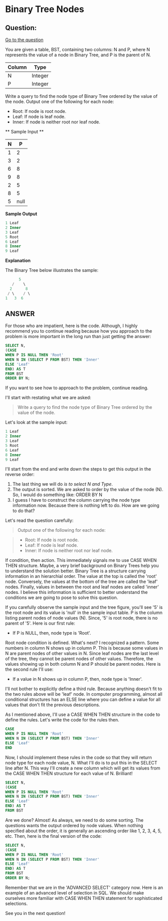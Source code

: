 # Binary Tree Nodes

## Question:

[Go to the question](https://www.hackerrank.com/challenges/binary-search-tree-1/problem?isFullScreen=true)

You are given a table, BST, containing two columns: N and P, where N represents the value of a node in Binary Tree, and P is the parent of N.

| Column | Type |
| --- | --- |
| N | Integer |
| P | Integer |

Write a query to find the node type of Binary Tree ordered by the value of the node. Output one of the following for each node:

- Root: If node is root node.
- Leaf: If node is leaf node.
- Inner: If node is neither root nor leaf node.

** Sample Input ** 

| N | P |
| --- | --- |
| 1 | 2 |
| 3 | 2 |
| 6 | 8 |
| 9 | 8 |
| 2 | 5 |
| 8 | 5 |
| 5 | null |

**Sample Output**

```sql
1 Leaf
2 Inner
3 Leaf
5 Root
6 Leaf
8 Inner
9 Leaf
```
**Explanation**

The Binary Tree below illustrates the sample:

```sql
      5
   /    \
  2      8
 / \    / \
1   3  6    
```
## ANSWER

For those who are impatient, here is the code. Although, I highly recommend you to continue reading because how you approach to the problem is more important in the long run than just getting the answer:

```sql
SELECT N,
(CASE
WHEN P IS NULL THEN 'Root'
WHEN N IN (SELECT P FROM BST) THEN 'Inner'
ELSE 'Leaf'
END) AS T
FROM BST
ORDER BY N;
```

If you want to see how to approach to the problem, continue reading. 

I'll start with restating what we are asked:

>Write a query to find the node type of Binary Tree ordered by the value of the node. 

Let's look at the sample input:

```sql
1 Leaf
2 Inner
3 Leaf
5 Root
6 Leaf
8 Inner
9 Leaf
```
I'll start from the end and write down the steps to get this output in the reverse order:

1. The last thing we will do *is to select N and Type*.
2. The output is sorted. We are asked to order by the value of the node (N). So, I would do something like: ORDER BY N
3. I guess I have to construct the column carrying the node type information now. Because there is nothing left to do. How are we going to do that?

Let's read the question carefully:

>Output one of the following for each node:

>- Root: If node is root node.
>- Leaf: If node is leaf node.
>- Inner: If node is neither root nor leaf node.

If condition, then action. This immediately signals me to use CASE WHEN THEN structure. 
Maybe, a very brief background on Binary Trees help you to understand the solution better.
Binary Tree is a structure carrying information in an hierarchial order. The value at the top is called the 'root' node. Conversely, the values at the bottom of the tree are called the 'leaf' nodes. Finally, values in between the root and leaf nodes are called 'inner' nodes. I believe this information is sufficient to better understand the conditions we are going to pose to solve this question.

If you carefully observe the sample input and the tree figure, you'll see '5' is the root node and its value is 'null' in the sample input table. P is the column listing parent nodes of node values (N). Since, '5' is root node, there is no parent of '5'. Here is our first rule:

- If P is NULL, then, node type is 'Root'.

Root node condition is defined. What's next? I recognized a pattern. Some numbers in column N shows up in column P. This is because some values in N are parent nodes of other values in N. Since leaf nodes are the last level of the tree, they cannot be parent nodes of other values. Therefore, the values showing up in both column N and P should be parent nodes. Here is the second rule I'll use:

- If a value in N shows up in column P, then, node type is 'Inner'.

I'll not bother to explicitly define a third rule. Because anything doesn't fit to the two rules above will be 'leaf' node. In computer programming, almost all conditional structures has an ELSE line where you can define a value for all values that don't fit the previous descriptions.

As I mentioned above, I'll use a CASE WHEN THEN structure in the code to define the rules. Let's write the code for the rules then.

```sql
CASE
WHEN P IS NULL THEN 'Root'
WHEN N IN (SELECT P FROM BST) THEN 'Inner'
ELSE 'Leaf'
END
```

Now, I should implement these rules in the code so that they will return node type for each node value, N. What I'll do is to put this in the SELECT line after N. This way I'll create a new column which will get its values from the CASE WHEN THEN structure for each value of N. Brilliant!

```sql
SELECT N,
(CASE
WHEN P IS NULL THEN 'Root'
WHEN N IN (SELECT P FROM BST) THEN 'Inner'
ELSE 'Leaf'
END) AS T
FROM BST
```

Are we done? Almost! As always, we need to do some sorting. The questions wants the output ordered by node values. When nothing specified about the order, it is generally an ascending order like 1, 2, 3, 4, 5, etc. Then, here is the final version of the code:

```sql
SELECT N,
(CASE
WHEN P IS NULL THEN 'Root'
WHEN N IN (SELECT P FROM BST) THEN 'Inner'
ELSE 'Leaf'
END) AS T
FROM BST
ORDER BY N;
```
Remember that we are in the 'ADVANCED SELECT' category now. Here is an example of an advanced level of selection in SQL. We should make ourselves more familiar with CASE WHEN THEN statement for sophisticated selections.

See you in the next question!